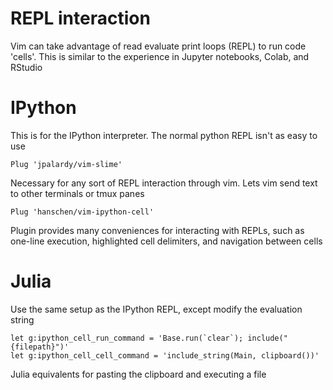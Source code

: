 # REPL interaction

Vim can take advantage of read evaluate print loops (REPL) to run code 'cells'.
This is similar to the experience in Jupyter notebooks, Colab, and RStudio

# IPython

This is for the IPython interpreter. The normal python REPL isn't as easy to use

```vim
Plug 'jpalardy/vim-slime'
```

Necessary for any sort of REPL interaction through vim. Lets vim send text to
other terminals or tmux panes

```vim
Plug 'hanschen/vim-ipython-cell'
```

Plugin provides many conveniences for interacting with REPLs, such as one-line
execution, highlighted cell delimiters, and navigation between cells

# Julia

Use the same setup as the IPython REPL, except modify the evaluation string

```vim
let g:ipython_cell_run_command = 'Base.run(`clear`); include("{filepath}")'
let g:ipython_cell_cell_command = 'include_string(Main, clipboard())'
```

Julia equivalents for pasting the clipboard and executing a file
